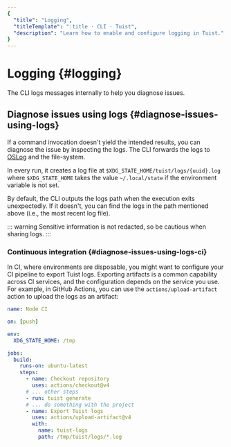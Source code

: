 ```yaml
---
{
  "title": "Logging",
  "titleTemplate": ":title · CLI · Tuist",
  "description": "Learn how to enable and configure logging in Tuist."
}
---
```

# Logging {#logging}

The CLI logs messages internally to help you diagnose issues.

## Diagnose issues using logs {#diagnose-issues-using-logs}

If a command invocation doesn't yield the intended results, you can diagnose the issue by inspecting the logs. The CLI forwards the logs to [OSLog](https://developer.apple.com/documentation/os/oslog) and the file-system.

In every run, it creates a log file at `$XDG_STATE_HOME/tuist/logs/{uuid}.log` where `$XDG_STATE_HOME` takes the value `~/.local/state` if the environment variable is not set.

By default, the CLI outputs the logs path when the execution exits unexpectedly. If it doesn't, you can find the logs in the path mentioned above (i.e., the most recent log file).

::: warning
Sensitive information is not redacted, so be cautious when sharing logs.
:::

### Continuous integration {#diagnose-issues-using-logs-ci}

In CI, where environments are disposable, you might want to configure your CI pipeline to export Tuist logs.
Exporting artifacts is a common capability across CI services, and the configuration depends on the service you use.
For example, in GitHub Actions, you can use the `actions/upload-artifact` action to upload the logs as an artifact:

```yaml
name: Node CI

on: [push]

env:
  XDG_STATE_HOME: /tmp

jobs:
  build:
    runs-on: ubuntu-latest
    steps:
      - name: Checkout repository
        uses: actions/checkout@v4
      # ... other steps
      - run: tuist generate
      # ... do something with the project
      - name: Export Tuist logs
        uses: actions/upload-artifact@v4
        with:
          name: tuist-logs
          path: /tmp/tuist/logs/*.log
```
